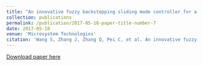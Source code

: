 ```yaml
---
title: "An innovative fuzzy backstepping sliding mode controller for a Tri-Rotor Unmanned Aerial Vehicle"
collection: publications
permalink: /publication/2017-05-18-paper-title-number-7
date: 2017-05-18
venue: 'Microsystem Technologies'
citation: 'Wang S, Zhang J, Zhang Q, Pei C, et al. An innovative fuzzy backstepping sliding mode controller for a Tri-Rotor Unmanned Aerial Vehicle[J]. Microsystem Technologies, 2017, 23: 5621-5630.'
---
```

[Download paper here](http://ChaoyingPei.github.io/files/sliding_mode.pdf)
